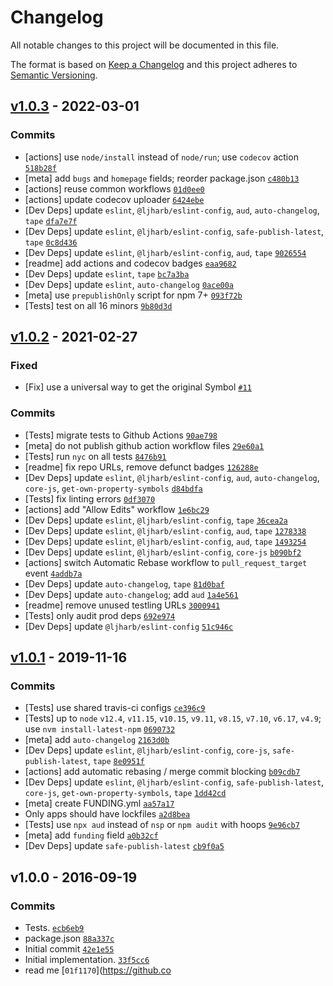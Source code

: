 # Changelog

All notable changes to this project will be documented in this file.

The format is based on [Keep a Changelog](https://keepachangelog.com/en/1.0.0/)
and this project adheres to [Semantic Versioning](https://semver.org/spec/v2.0.0.html).

## [v1.0.3](https://github.com/inspect-js/has-symbols/compare/v1.0.2...v1.0.3) - 2022-03-01

### Commits

- [actions] use `node/install` instead of `node/run`; use `codecov` action [`518b28f`](https://github.com/inspect-js/has-symbols/commit/518b28f6c5a516cbccae30794e40aa9f738b1693)
- [meta] add `bugs` and `homepage` fields; reorder package.json [`c480b13`](https://github.com/inspect-js/has-symbols/commit/c480b13fd6802b557e1cef9749872cb5fdeef744)
- [actions] reuse common workflows [`01d0ee0`](https://github.com/inspect-js/has-symbols/commit/01d0ee0a8d97c0947f5edb73eb722027a77b2b07)
- [actions] update codecov uploader [`6424ebe`](https://github.com/inspect-js/has-symbols/commit/6424ebe86b2c9c7c3d2e9bd4413a4e4f168cb275)
- [Dev Deps] update `eslint`, `@ljharb/eslint-config`, `aud`, `auto-changelog`, `tape` [`dfa7e7f`](https://github.com/inspect-js/has-symbols/commit/dfa7e7ff38b594645d8c8222aab895157fa7e282)
- [Dev Deps] update `eslint`, `@ljharb/eslint-config`, `safe-publish-latest`, `tape` [`0c8d436`](https://github.com/inspect-js/has-symbols/commit/0c8d43685c45189cea9018191d4fd7eca91c9d02)
- [Dev Deps] update `eslint`, `@ljharb/eslint-config`, `aud`, `tape` [`9026554`](https://github.com/inspect-js/has-symbols/commit/902655442a1bf88e72b42345494ef0c60f5d36ab)
- [readme] add actions and codecov badges [`eaa9682`](https://github.com/inspect-js/has-symbols/commit/eaa9682f990f481d3acf7a1c7600bec36f7b3adc)
- [Dev Deps] update `eslint`, `tape` [`bc7a3ba`](https://github.com/inspect-js/has-symbols/commit/bc7a3ba46f27b7743f8a2579732d59d1b9ac791e)
- [Dev Deps] update `eslint`, `auto-changelog` [`0ace00a`](https://github.com/inspect-js/has-symbols/commit/0ace00af08a88cdd1e6ce0d60357d941c60c2d9f)
- [meta] use `prepublishOnly` script for npm 7+ [`093f72b`](https://github.com/inspect-js/has-symbols/commit/093f72bc2b0ed00c781f444922a5034257bf561d)
- [Tests] test on all 16 minors [`9b80d3d`](https://github.com/inspect-js/has-symbols/commit/9b80d3d9102529f04c20ec5b1fcc6e38426c6b03)

## [v1.0.2](https://github.com/inspect-js/has-symbols/compare/v1.0.1...v1.0.2) - 2021-02-27

### Fixed

- [Fix] use a universal way to get the original Symbol [`#11`](https://github.com/inspect-js/has-symbols/issues/11)

### Commits

- [Tests] migrate tests to Github Actions [`90ae798`](https://github.com/inspect-js/has-symbols/commit/90ae79820bdfe7bc703d67f5f3c5e205f98556d3)
- [meta] do not publish github action workflow files [`29e60a1`](https://github.com/inspect-js/has-symbols/commit/29e60a1b7c25c7f1acf7acff4a9320d0d10c49b4)
- [Tests] run `nyc` on all tests [`8476b91`](https://github.com/inspect-js/has-symbols/commit/8476b915650d360915abe2522505abf4b0e8f0ae)
- [readme] fix repo URLs, remove defunct badges [`126288e`](https://github.com/inspect-js/has-symbols/commit/126288ecc1797c0a40247a6b78bcb2e0bc5d7036)
- [Dev Deps] update `eslint`, `@ljharb/eslint-config`, `aud`, `auto-changelog`, `core-js`, `get-own-property-symbols` [`d84bdfa`](https://github.com/inspect-js/has-symbols/commit/d84bdfa48ac5188abbb4904b42614cd6c030940a)
- [Tests] fix linting errors [`0df3070`](https://github.com/inspect-js/has-symbols/commit/0df3070b981b6c9f2ee530c09189a7f5c6def839)
- [actions] add "Allow Edits" workflow [`1e6bc29`](https://github.com/inspect-js/has-symbols/commit/1e6bc29b188f32b9648657b07eda08504be5aa9c)
- [Dev Deps] update `eslint`, `@ljharb/eslint-config`, `tape` [`36cea2a`](https://github.com/inspect-js/has-symbols/commit/36cea2addd4e6ec435f35a2656b4e9ef82498e9b)
- [Dev Deps] update `eslint`, `@ljharb/eslint-config`, `aud`, `tape` [`1278338`](https://github.com/inspect-js/has-symbols/commit/127833801865fbc2cc8979beb9ca869c7bfe8222)
- [Dev Deps] update `eslint`, `@ljharb/eslint-config`, `aud`, `tape` [`1493254`](https://github.com/inspect-js/has-symbols/commit/1493254eda13db5fb8fc5e4a3e8324b3d196029d)
- [Dev Deps] update `eslint`, `@ljharb/eslint-config`, `core-js` [`b090bf2`](https://github.com/inspect-js/has-symbols/commit/b090bf214d3679a30edc1e2d729d466ab5183e1d)
- [actions] switch Automatic Rebase workflow to `pull_request_target` event [`4addb7a`](https://github.com/inspect-js/has-symbols/commit/4addb7ab4dc73f927ae99928d68817554fc21dc0)
- [Dev Deps] update `auto-changelog`, `tape` [`81d0baf`](https://github.com/inspect-js/has-symbols/commit/81d0baf3816096a89a8558e8043895f7a7d10d8b)
- [Dev Deps] update `auto-changelog`; add `aud` [`1a4e561`](https://github.com/inspect-js/has-symbols/commit/1a4e5612c25d91c3a03d509721d02630bc4fe3da)
- [readme] remove unused testling URLs [`3000941`](https://github.com/inspect-js/has-symbols/commit/3000941f958046e923ed8152edb1ef4a599e6fcc)
- [Tests] only audit prod deps [`692e974`](https://github.com/inspect-js/has-symbols/commit/692e9743c912410e9440207631a643a34b4741a1)
- [Dev Deps] update `@ljharb/eslint-config` [`51c946c`](https://github.com/inspect-js/has-symbols/commit/51c946c7f6baa793ec5390bb5a45cdce16b4ba76)

## [v1.0.1](https://github.com/inspect-js/has-symbols/compare/v1.0.0...v1.0.1) - 2019-11-16

### Commits

- [Tests] use shared travis-ci configs [`ce396c9`](https://github.com/inspect-js/has-symbols/commit/ce396c9419ff11c43d0da5d05cdbb79f7fb42229)
- [Tests] up to `node` `v12.4`, `v11.15`, `v10.15`, `v9.11`, `v8.15`, `v7.10`, `v6.17`, `v4.9`; use `nvm install-latest-npm` [`0690732`](https://github.com/inspect-js/has-symbols/commit/0690732801f47ab429f39ba1962f522d5c462d6b)
- [meta] add `auto-changelog` [`2163d0b`](https://github.com/inspect-js/has-symbols/commit/2163d0b7f36343076b8f947cd1667dd1750f26fc)
- [Dev Deps] update `eslint`, `@ljharb/eslint-config`, `core-js`, `safe-publish-latest`, `tape` [`8e0951f`](https://github.com/inspect-js/has-symbols/commit/8e0951f1a7a2e52068222b7bb73511761e6e4d9c)
- [actions] add automatic rebasing / merge commit blocking [`b09cdb7`](https://github.com/inspect-js/has-symbols/commit/b09cdb7cd7ee39e7a769878f56e2d6066f5ccd1d)
- [Dev Deps] update `eslint`, `@ljharb/eslint-config`, `safe-publish-latest`, `core-js`, `get-own-property-symbols`, `tape` [`1dd42cd`](https://github.com/inspect-js/has-symbols/commit/1dd42cd86183ed0c50f99b1062345c458babca91)
- [meta] create FUNDING.yml [`aa57a17`](https://github.com/inspect-js/has-symbols/commit/aa57a17b19708906d1927f821ea8e73394d84ca4)
- Only apps should have lockfiles [`a2d8bea`](https://github.com/inspect-js/has-symbols/commit/a2d8bea23a97d15c09eaf60f5b107fcf9a4d57aa)
- [Tests] use `npx aud` instead of `nsp` or `npm audit` with hoops [`9e96cb7`](https://github.com/inspect-js/has-symbols/commit/9e96cb783746cbed0c10ef78e599a8eaa7ebe193)
- [meta] add `funding` field [`a0b32cf`](https://github.com/inspect-js/has-symbols/commit/a0b32cf68e803f963c1639b6d47b0a9d6440bab0)
- [Dev Deps] update `safe-publish-latest` [`cb9f0a5`](https://github.com/inspect-js/has-symbols/commit/cb9f0a521a3a1790f1064d437edd33bb6c3d6af0)

## v1.0.0 - 2016-09-19

### Commits

- Tests. [`ecb6eb9`](https://github.com/inspect-js/has-symbols/commit/ecb6eb934e4883137f3f93b965ba5e0a98df430d)
- package.json [`88a337c`](https://github.com/inspect-js/has-symbols/commit/88a337cee0864a0da35f5d19e69ff0ef0150e46a)
- Initial commit [`42e1e55`](https://github.com/inspect-js/has-symbols/commit/42e1e5502536a2b8ac529c9443984acd14836b1c)
- Initial implementation. [`33f5cc6`](https://github.com/inspect-js/has-symbols/commit/33f5cc6cdff86e2194b081ee842bfdc63caf43fb)
- read me [`01f1170`](https://github.co